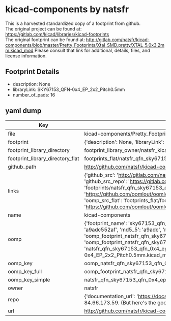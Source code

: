# kicad-components by natsfr  
This is a harvested standardized copy of a footprint from github.  
The original project can be found at:  
https://gitlab.com/kicad/libraries/kicad-footprints  
The original footprint can be found at:
http://gitlab.com/natsfr/kicad-components/blob/master/Pretty_Footprints/Xtal_SMD.pretty/XTAL_5.0x3.2mm.kicad_mod
Please consult that link for additional, details, files, and license information.  
## Footprint Details
* description: None  
* libraryLink: SKY67153_QFN-0x4_EP_2x2_Pitch0.5mm  
* number_of_pads: 16  
## yaml dump  
| Key | Value |  
| --- | --- |  
| file | kicad-components/Pretty_Footprints/QFN.pretty/SKY67153_QFN-0x4_EP_2x2_Pitch0.5mm.kicad_mod |  
| footprint | {'description': None, 'libraryLink': 'SKY67153_QFN-0x4_EP_2x2_Pitch0.5mm', 'number_of_pads': 16} |  
| footprint_library_directory | footprint_library_owner/natsfr_kicad-components |  
| footprint_library_directory_flat | footprints_flat/natsfr_qfn_sky67153_qfn_0x4_ep_2x2_pitch0_5mm/working |  
| github_path | http://github.com/natsfr/kicad-components/blob/master/Pretty_Footprints/QFN.pretty/SKY67153_QFN-0x4_EP_2x2_Pitch0.5mm.kicad_mod |  
| links | {'github_src': 'http://gitlab.com/natsfr/kicad-components/blob/master/Pretty_Footprints/Xtal_SMD.pretty/XTAL_5.0x3.2mm.kicad_mod', 'github_src_repo': 'https://gitlab.com/kicad/libraries/kicad-footprints', 'oomp_bot': 'footprints/natsfr_qfn_sky67153_qfn_0x4_ep_2x2_pitch0_5mm/working', 'oomp_bot_github': 'https://github.com/oomlout/oomlout_oomp_footprint_bot/tree/main/footprints/natsfr_qfn_sky67153_qfn_0x4_ep_2x2_pitch0_5mm/working', 'oomp_src_flat': 'footprints_flat/footprints_flat/natsfr_qfn_sky67153_qfn_0x4_ep_2x2_pitch0_5mm/working', 'oomp_src_flat_github': 'https://github.com/oomlout/oomlout_oomp_footprint_src/tree/main/footprints_flat/natsfr_qfn_sky67153_qfn_0x4_ep_2x2_pitch0_5mm/working'} |  
| name | kicad-components |  
| oomp | {'footprint_name': 'sky67153_qfn_0x4_ep_2x2_pitch0_5mm', 'library_name': 'qfn', 'md5': 'a9adc552af479b6c5b39eeda52afad66', 'md5_10': 'a9adc552af', 'md5_5': 'a9adc', 'md5_6': 'a9adc5', 'oomp_key': 'oomp_natsfr_qfn_sky67153_qfn_0x4_ep_2x2_pitch0_5mm', 'oomp_key_extra': 'oomp_footprint_natsfr_qfn_sky67153_qfn_0x4_ep_2x2_pitch0_5mm', 'oomp_key_full': 'oomp_footprint_natsfr_qfn_sky67153_qfn_0x4_ep_2x2_pitch0_5mm_a9adc5', 'oomp_key_simple': 'natsfr_qfn_sky67153_qfn_0x4_ep_2x2_pitch0_5mm', 'original_filename': 'kicad-components/Pretty_Footprints/QFN.pretty/SKY67153_QFN-0x4_EP_2x2_Pitch0.5mm.kicad_mod', 'owner_name': 'natsfr'} |  
| oomp_key | oomp_natsfr_qfn_sky67153_qfn_0x4_ep_2x2_pitch0_5mm |  
| oomp_key_full | oomp_footprint_natsfr_qfn_sky67153_qfn_0x4_ep_2x2_pitch0_5mm |  
| oomp_key_simple | natsfr_qfn_sky67153_qfn_0x4_ep_2x2_pitch0_5mm |  
| owner | natsfr |  
| repo | {'documentation_url': 'https://docs.github.com/rest/overview/resources-in-the-rest-api#rate-limiting', 'message': "API rate limit exceeded for 84.66.173.59. (But here's the good news: Authenticated requests get a higher rate limit. Check out the documentation for more details.)"} |  
| url | http://github.com/natsfr/kicad-components |  

